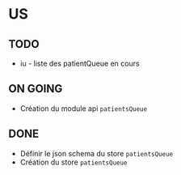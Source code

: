 # US

## TODO

* iu - liste des patientQueue en cours

## ON GOING

* Création du module api `patientsQueue`

## DONE

* Définir le json schema du store `patientsQueue`
* Création du store `patientsQueue`
